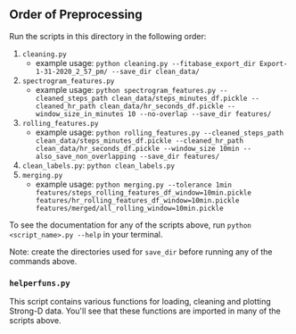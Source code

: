 ## Order of Preprocessing
Run the scripts in this directory in the following order:

1. `cleaning.py`
    * example usage: `python cleaning.py --fitabase_export_dir Export-1-31-2020_2_57_pm/ --save_dir clean_data/`
2. `spectrogram_features.py`
    * example usage: `python spectrogram_features.py --cleaned_steps_path clean_data/steps_minutes_df.pickle --cleaned_hr_path clean_data/hr_seconds_df.pickle --window_size_in_minutes 10 --no-overlap --save_dir features/`
3. `rolling_features.py`
    * example usage: `python rolling_features.py --cleaned_steps_path clean_data/steps_minutes_df.pickle --cleaned_hr_path clean_data/hr_seconds_df.pickle --window_size 10min --also_save_non_overlapping --save_dir features/`
4. `clean_labels.py`: `python clean_labels.py`
5. `merging.py`
    * example usage: `python merging.py --tolerance 1min features/steps_rolling_features_df_window=10min.pickle features/hr_rolling_features_df_window=10min.pickle features/merged/all_rolling_window=10min.pickle`

To see the documentation for any of the scripts above, run `python <script_name>.py --help` in your terminal.

Note: create the directories used for `save_dir` before running any of the commands above.

### `helperfuns.py`
This script contains various functions for loading, cleaning and plotting Strong-D data. You'll see that these functions are imported in many of the scripts above.
